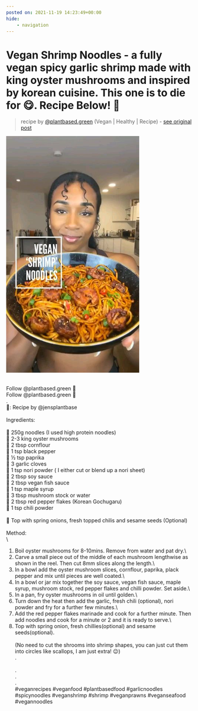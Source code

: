 ```yaml
---
posted on: 2021-11-19 14:23:49+00:00
hide:
    - navigation
---
```


# Vegan Shrimp Noodles - a fully vegan spicy garlic shrimp made with king oyster mushrooms and inspired by korean cuisine. This one is to die for 😋. Recipe Below! 🍜 

> recipe by [@plantbased.green](https://www.instagram.com/plantbased.green/) 
(Vegan | Healthy | Recipe) - [see original post](https://instagram.com/p/CWdejoqK6yU)

![](../img/plantbased.green_19-11-2021_1411.png)

\
Follow @plantbased.green 🙌\
Follow @plantbased.green 🙌\
.\
📸: Recipe by @jensplantbase\
\
Ingredients:\
\
🌱 250g noodles (I used high protein noodles)\
🌱 2-3 king oyster mushrooms \
🌱 2 tbsp cornflour\
🌱 1 tsp black pepper\
🌱 ½ tsp paprika\
🌱 3 garlic cloves\
🌱 1 tsp nori powder ( I either cut or blend up a nori sheet)\
🌱 2 tbsp soy sauce\
🌱 2 tbsp vegan fish sauce\
🌱 1 tsp maple syrup\
🌱 3 tbsp mushroom stock or water\
🌱 2 tbsp red pepper flakes (Korean Gochugaru)\
🌱 1 tsp chili powder\
\
🌱 Top with spring onions, fresh topped chilis and sesame seeds (Optional)\
\
Method:\
\
1. Boil oyster mushrooms for 8-10mins. Remove from water and pat dry.\
2. Carve a small piece out of the middle of each mushroom lengthwise as shown in the reel. Then cut 8mm slices along the length.\
3. In a bowl add the oyster mushroom slices, cornflour, paprika, plack pepper and mix until pieces are well coated.\
3. In a bowl or jar mix together the soy sauce, vegan fish sauce, maple syrup, mushroom stock, red pepper flakes and chilli powder. Set aside.\
4. In a pan, fry oyster mushrooms in oil until golden.\
5. Turn down the heat then add the garlic, fresh chili (optional), nori powder and fry for a further few minutes.\
6. Add the red pepper flakes marinade and cook for a further minute. Then add noodles and cook for a minute or 2 and it is ready to serve.\
7. Top with spring onion, fresh chillies(optional) and sesame seeds(optional).\
\
(No need to cut the shrooms into shrimp shapes, you can just cut them into circles like scallops, I am just extra! 😉)\
.\
\
.\
.\
.\
\#veganrecipes \#veganfood \#plantbasedfood \#garlicnoodles \#spicynoodles \#veganshrimp \#shrimp \#veganprawns \#veganseafood \#vegannoodles 